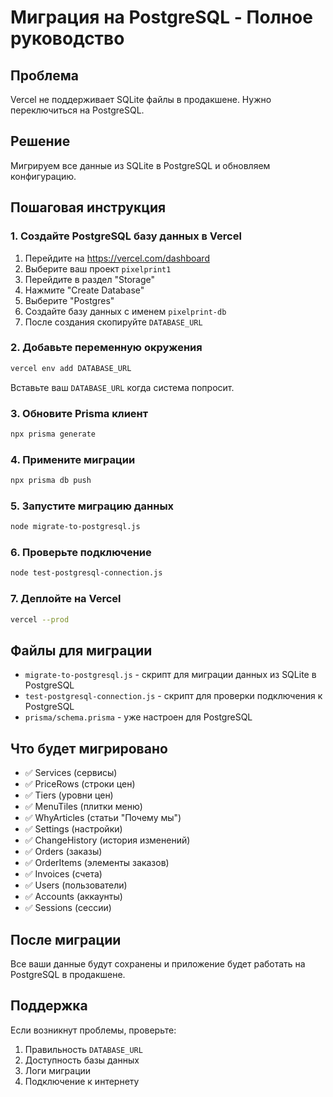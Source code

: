 # Миграция на PostgreSQL - Полное руководство

## Проблема
Vercel не поддерживает SQLite файлы в продакшене. Нужно переключиться на PostgreSQL.

## Решение
Мигрируем все данные из SQLite в PostgreSQL и обновляем конфигурацию.

## Пошаговая инструкция

### 1. Создайте PostgreSQL базу данных в Vercel

1. Перейдите на https://vercel.com/dashboard
2. Выберите ваш проект `pixelprint1`
3. Перейдите в раздел "Storage"
4. Нажмите "Create Database"
5. Выберите "Postgres"
6. Создайте базу данных с именем `pixelprint-db`
7. После создания скопируйте `DATABASE_URL`

### 2. Добавьте переменную окружения

```bash
vercel env add DATABASE_URL
```

Вставьте ваш `DATABASE_URL` когда система попросит.

### 3. Обновите Prisma клиент

```bash
npx prisma generate
```

### 4. Примените миграции

```bash
npx prisma db push
```

### 5. Запустите миграцию данных

```bash
node migrate-to-postgresql.js
```

### 6. Проверьте подключение

```bash
node test-postgresql-connection.js
```

### 7. Деплойте на Vercel

```bash
vercel --prod
```

## Файлы для миграции

- `migrate-to-postgresql.js` - скрипт для миграции данных из SQLite в PostgreSQL
- `test-postgresql-connection.js` - скрипт для проверки подключения к PostgreSQL
- `prisma/schema.prisma` - уже настроен для PostgreSQL

## Что будет мигрировано

- ✅ Services (сервисы)
- ✅ PriceRows (строки цен)
- ✅ Tiers (уровни цен)
- ✅ MenuTiles (плитки меню)
- ✅ WhyArticles (статьи "Почему мы")
- ✅ Settings (настройки)
- ✅ ChangeHistory (история изменений)
- ✅ Orders (заказы)
- ✅ OrderItems (элементы заказов)
- ✅ Invoices (счета)
- ✅ Users (пользователи)
- ✅ Accounts (аккаунты)
- ✅ Sessions (сессии)

## После миграции

Все ваши данные будут сохранены и приложение будет работать на PostgreSQL в продакшене.

## Поддержка

Если возникнут проблемы, проверьте:
1. Правильность `DATABASE_URL`
2. Доступность базы данных
3. Логи миграции
4. Подключение к интернету
